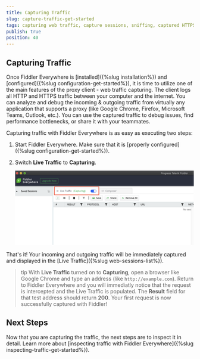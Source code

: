 ```yaml
---
title: Capturing Traffic
slug: capture-traffic-get-started
tags: capturing web traffic, capture sessions, sniffing, captured HTTPS, Fiddler Live Traffic
publish: true
position: 40
---
```


## Capturing Traffic

Once Fiddler Everywhere is [installed]({%slug installation%}) and [configured]({%slug configuration-get-started%}), it is time to utilize one of the main features of the proxy client - web traffic capturing. The client logs all HTTP and HTTPS traffic between your computer and the internet. You can analyze and debug the incoming & outgoing traffic from virtually any application that supports a proxy (like Google Chrome, Firefox, Microsoft Teams, Outlook, etc.). You can use the captured traffic to debug issues, find performance bottlenecks, or share it with your teammates.

Capturing traffic with Fiddler Everywhere is as easy as executing two steps:

1. Start Fiddler Everywhere. Make sure that it is [properly configured]({%slug configuration-get-started%}).

2. Switch **Live Traffic** to **Capturing**. 

    ![Enabling Live Traffic](../images/livetraffic/websessions/websessions-live-traffic-capturing.png)

That's it! Your incoming and outgoing traffic will be immediately captured and displayed in the [Live Traffic]({%slug web-sessions-list%}).

>tip With **Live Traffic** turned on to **Capturing**, open a browser like Google Chrome and type an address (like `http://example.com`). Return to Fiddler Everywhere and you will immediatly notice that the request is intercepted and the Live Traffic is populated. The **Result** field for that test address should return **200**. Your first request is now successfully captured with Fiddler!

## Next Steps

Now that you are capturing the traffic, the next steps are to inspect it in detail. Learn more about [inspecting traffic with Fiddler Everywhere]({%slug inspecting-traffic-get-started%}).
